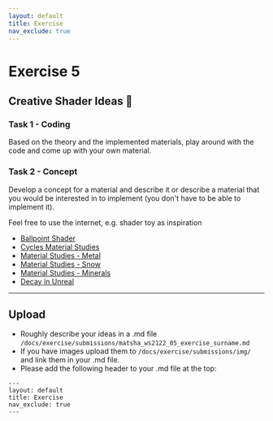 ```yaml
---
layout: default
title: Exercise
nav_exclude: true
---
```



# Exercise 5


## Creative Shader Ideas 🤩

### Task 1 - Coding

Based on the theory and the implemented materials, play around with the code and come up with your own material.

### Task 2 - Concept

Develop a concept for a material and describe it or describe a material that you would be interested in to implement (you don't have to be able to implement it). 

Feel free to use the internet, e.g. shader toy as inspiration

* [Ballpoint Shader](https://shaderoo.org/?shader=yMP3J7)
* [Cycles Material Studies](http://www.reynantemartinez.com/cycles-material-studies.html)
* [Material Studies - Metal](https://hasenjager.cgsociety.org/zkgx/material-studies-met)
* [Material Studies - Snow](https://hasenjager.cgsociety.org/w3p3/material-studies-sno)
* [Material Studies - Minerals](https://www.behance.net/gallery/74271431/Material-Studies-Minerals)
* [Decay in Unreal](https://www.artstation.com/artwork/q08rL)




------
## Upload

* Roughly describe your ideas in a .md file `/docs/exercise/submissions/matsha_ws2122_05_exercise_surname.md` 
* If you have images upload them to `/docs/exercise/submissions/img/` and link them in your .md file.
* Please add the following header to your .md file at the top:

```
---
layout: default
title: Exercise
nav_exclude: true
---
```

